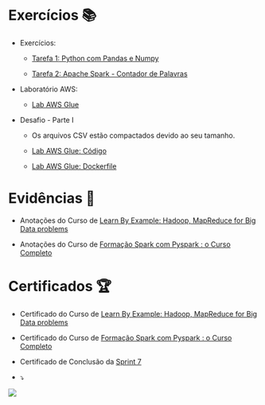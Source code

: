 # Exercícios 📚

- Exercícios:
	- [Tarefa 1: Python com Pandas e Numpy](exercicios/seção-3-exercícios/tarefa-1-python-com-pandas-e-numpy/analise_atores_filmes.py)

	- [Tarefa 2: Apache Spark - Contador de Palavras](exercicios/seção-3-exercícios/tarefa-2-apache-spark-contador-de-palavras/Análise-de-Contagem-de-Palavras-com-Spark-em-Jupyter-Lab-ou-com-terminal.pdf)

- Laboratório AWS:
	-  [Lab AWS Glue](exercicios/seção-4-laboratório-aws/lab-aws-glue.pdf)
 
- Desafio - Parte I
	- Os arquivos CSV estão compactados devido ao seu tamanho.

	- [Lab AWS Glue: Código](exercicios/seção-5-desafio-parte-I/desafio-parte-1-etl.py)

	- [Lab AWS Glue: Dockerfile](exercicios/seção-5-desafio-parte-I/Dockerfile)


# Evidências 📄

- Anotações do Curso de
[Learn By Example: Hadoop, MapReduce for Big Data problems](https://natural-oyster-41d.notion.site/Learn-By-Example-Hadoop-MapReduce-for-Big-Data-problems-7cb9cbf6eb5845c59a2cd1bfbd8a259e?pvs=4)

- Anotações do Curso de
[Formação Spark com Pyspark : o Curso Completo](https://www.notion.so/Forma-o-Spark-com-Pyspark-o-Curso-Completo-d67a2a2855ed41948c3f44ca1db09d21?pvs=4)


# Certificados 🏆

- Certificado do Curso de
[Learn By Example: Hadoop, MapReduce for Big Data problems](https://www.udemy.com/certificate/UC-d18bdca4-eb94-4eb1-9b38-6faeef663669/)

- Certificado do Curso de
[Formação Spark com Pyspark : o Curso Completo](https://www.udemy.com/certificate/UC-9c44ac59-b0b3-43da-a408-59c0882b1a66/)

- Certificado de Conclusão da
[Sprint 7](https://www.udemy.com/certificate/UC-2400221c-e392-41fc-a551-f4475a6fa0ee/)


- ⤵
  
![](https://crossroadelf.com/assets/img/spark-crossroadelf.jpg)
